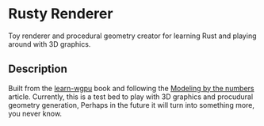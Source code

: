 # Rusty Renderer

Toy renderer and procedural geometry creator for learning Rust and playing around with 3D graphics.

## Description

Built from the [learn-wgpu](https://sotrh.github.io/learn-wgpu/) book and following the [Modeling by the numbers](https://www.gamedeveloper.com/programming/modelling-by-numbers-part-one-a) article. Currently, this is a test bed to play with 3D graphics and procudural geometry generation, Perhaps in the future it will turn into something more, you never know.
